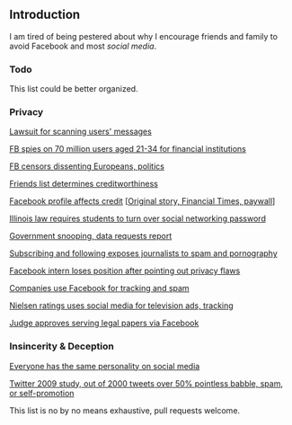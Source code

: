 ## Introduction ##

I am tired of being pestered about why I encourage friends and family to avoid Facebook and most *social media*. 

### Todo ###
This list could be better organized.

### Privacy ###

[Lawsuit for scanning users' messages](http://www.latimes.com/business/technology/la-fi-tn-facebook-messages-lawsuit-20141224-story.html)

[FB spies on 70 million users aged 21-34 for financial institutions](https://fbinsights.files.wordpress.com/2016/01/facebookiq_millennials_money_january2016.pdf)

[FB censors dissenting Europeans, politics](http://www.reuters.com/article/us-europe-migrants-germany-facebook-idUSKCN0UW25C)

[Friends list determines creditworthiness](http://consumerist.com/2015/08/05/facebook-patent-would-allow-lenders-to-determine-creditworthiness-by-looking-at-your-friends/)

[Facebook profile affects credit](http://www.ajc.com/news/news/national/how-your-facebook-profile-can-affect-your-credit/npD9X/)
[[Original story, Financial Times, paywall](http://www.ft.com/intl/cms/s/0/d6daedee-706a-11e5-9b9e-690fdae72044.html#axzz3qM6cGcyp)]

[Illinois law requires students to turn over social networking password](https://motherboard.vice.com/read/illinois-says-students-have-to-give-up-facebook-passwords-or-face-prosecution)

[Government snooping, data requests report](https://newsroom.fb.com/news/2015/11/global-government-requests-report-4/)

[Subscribing and following exposes journalists to spam and pornography](http://www.nydailynews.com/news/national/facebook-subscribe-exposes-journalists-spam-pornography-users-complain-article-1.1014203)

[Facebook intern loses position after pointing out privacy flaws](https://www.boston.com/news/nation/2015/08/12/harvard-student-loses-facebook-internship-after-pointing-out-privacy-flaws/zASZFdUjn6PoliUiR9kVHJ/story.html)

[Companies use Facebook for tracking and spam](http://www.businessinsider.com/how-to-block-companies-tracking-you-on-facebook-2014-1)

[Nielsen ratings uses social media for television ads, tracking](https://recode.net/2016/01/19/nielsen-wants-to-watch-you-talk-to-your-facebook-friends-about-what-you-watch-on-tv/)

[Judge approves serving legal papers via Facebook](http://nypost.com/2014/09/18/judge-oks-serving-legal-papers-via-facebook/)
### Insincerity & Deception ###

[Everyone has the same personality on social media](http://qz.com/590581/everyone-has-the-same-personality-online/)

[Twitter 2009 study, out of 2000 tweets over 50% pointless babble, spam, or self-promotion](https://web.archive.org/web/20110715062407/www.pearanalytics.com/blog/wp-content/uploads/2010/05/Twitter-Study-August-2009.pdf)


This list is no by no means exhaustive, pull requests welcome.
